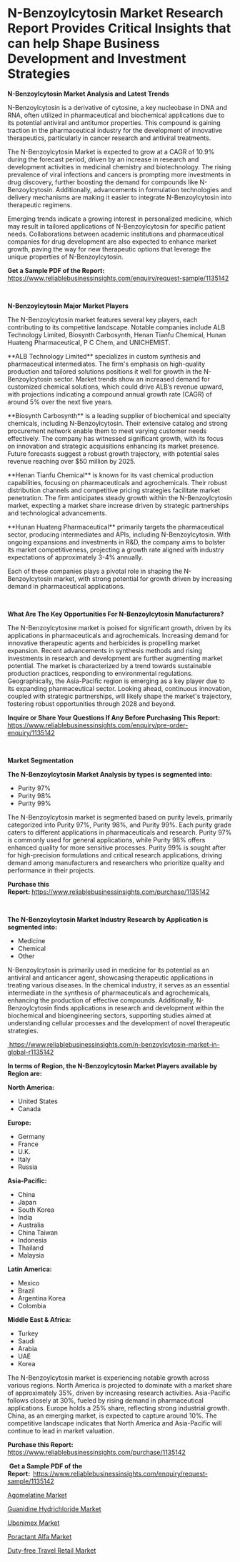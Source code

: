 <p><h1>N-Benzoylcytosin Market Research Report Provides Critical Insights that can help Shape Business Development and Investment Strategies</h1></p><p><strong>N-Benzoylcytosin Market Analysis and Latest Trends</strong></p>
<p><p>N-Benzoylcytosin is a derivative of cytosine, a key nucleobase in DNA and RNA, often utilized in pharmaceutical and biochemical applications due to its potential antiviral and antitumor properties. This compound is gaining traction in the pharmaceutical industry for the development of innovative therapeutics, particularly in cancer research and antiviral treatments.</p><p>The N-Benzoylcytosin Market is expected to grow at a CAGR of 10.9% during the forecast period, driven by an increase in research and development activities in medicinal chemistry and biotechnology. The rising prevalence of viral infections and cancers is prompting more investments in drug discovery, further boosting the demand for compounds like N-Benzoylcytosin. Additionally, advancements in formulation technologies and delivery mechanisms are making it easier to integrate N-Benzoylcytosin into therapeutic regimens.</p><p>Emerging trends indicate a growing interest in personalized medicine, which may result in tailored applications of N-Benzoylcytosin for specific patient needs. Collaborations between academic institutions and pharmaceutical companies for drug development are also expected to enhance market growth, paving the way for new therapeutic options that leverage the unique properties of N-Benzoylcytosin.</p></p>
<p><strong>Get a Sample PDF of the Report:&nbsp;</strong> <a href="https://www.reliablebusinessinsights.com/enquiry/request-sample/1135142?utm_campaign=116&utm_medium=2&utm_source=Github&utm_content=ia&utm_term=20122024&utm_id=n-benzoylcytosin">https://www.reliablebusinessinsights.com/enquiry/request-sample/1135142</a></p>
<p>&nbsp;</p>
<p><strong>N-Benzoylcytosin Major Market Players</strong></p>
<p><p>The N-Benzoylcytosin market features several key players, each contributing to its competitive landscape. Notable companies include ALB Technology Limited, Biosynth Carbosynth, Henan Tianfu Chemical, Hunan Huateng Pharmaceutical, P C Chem, and UNICHEMIST.</p><p>**ALB Technology Limited** specializes in custom synthesis and pharmaceutical intermediates. The firm's emphasis on high-quality production and tailored solutions positions it well for growth in the N-Benzoylcytosin sector. Market trends show an increased demand for customized chemical solutions, which could drive ALB’s revenue upward, with projections indicating a compound annual growth rate (CAGR) of around 5% over the next five years.</p><p>**Biosynth Carbosynth** is a leading supplier of biochemical and specialty chemicals, including N-Benzoylcytosin. Their extensive catalog and strong procurement network enable them to meet varying customer needs effectively. The company has witnessed significant growth, with its focus on innovation and strategic acquisitions enhancing its market presence. Future forecasts suggest a robust growth trajectory, with potential sales revenue reaching over $50 million by 2025.</p><p>**Henan Tianfu Chemical** is known for its vast chemical production capabilities, focusing on pharmaceuticals and agrochemicals. Their robust distribution channels and competitive pricing strategies facilitate market penetration. The firm anticipates steady growth within the N-Benzoylcytosin market, expecting a market share increase driven by strategic partnerships and technological advancements.</p><p>**Hunan Huateng Pharmaceutical** primarily targets the pharmaceutical sector, producing intermediates and APIs, including N-Benzoylcytosin. With ongoing expansions and investments in R&D, the company aims to bolster its market competitiveness, projecting a growth rate aligned with industry expectations of approximately 3-4% annually.</p><p>Each of these companies plays a pivotal role in shaping the N-Benzoylcytosin market, with strong potential for growth driven by increasing demand in pharmaceutical applications.</p></p>
<p>&nbsp;</p>
<p><strong>What Are The Key Opportunities For N-Benzoylcytosin Manufacturers?</strong></p>
<p><p>The N-Benzoylcytosine market is poised for significant growth, driven by its applications in pharmaceuticals and agrochemicals. Increasing demand for innovative therapeutic agents and herbicides is propelling market expansion. Recent advancements in synthesis methods and rising investments in research and development are further augmenting market potential. The market is characterized by a trend towards sustainable production practices, responding to environmental regulations. Geographically, the Asia-Pacific region is emerging as a key player due to its expanding pharmaceutical sector. Looking ahead, continuous innovation, coupled with strategic partnerships, will likely shape the market's trajectory, fostering robust opportunities through 2028 and beyond.</p></p>
<p><strong>Inquire or Share Your Questions If Any Before Purchasing This Report:</strong> <a href="https://www.reliablebusinessinsights.com/enquiry/pre-order-enquiry/1135142?utm_campaign=116&utm_medium=2&utm_source=Github&utm_content=ia&utm_term=20122024&utm_id=n-benzoylcytosin">https://www.reliablebusinessinsights.com/enquiry/pre-order-enquiry/1135142</a></p>
<p>&nbsp;</p>
<p><strong>Market Segmentation</strong></p>
<p><strong>The N-Benzoylcytosin Market Analysis by types is segmented into:</strong></p>
<p><ul><li>Purity 97%</li><li>Purity 98%</li><li>Purity 99%</li></ul></p>
<p><p>The N-Benzoylcytosin market is segmented based on purity levels, primarily categorized into Purity 97%, Purity 98%, and Purity 99%. Each purity grade caters to different applications in pharmaceuticals and research. Purity 97% is commonly used for general applications, while Purity 98% offers enhanced quality for more sensitive processes. Purity 99% is sought after for high-precision formulations and critical research applications, driving demand among manufacturers and researchers who prioritize quality and performance in their projects.</p></p>
<p><strong>Purchase this Report:&nbsp;</strong><a href="https://www.reliablebusinessinsights.com/purchase/1135142?utm_campaign=116&utm_medium=2&utm_source=Github&utm_content=ia&utm_term=20122024&utm_id=n-benzoylcytosin">https://www.reliablebusinessinsights.com/purchase/1135142</a></p>
<p>&nbsp;</p>
<p><strong>The N-Benzoylcytosin Market Industry Research by Application is segmented into:</strong></p>
<p><ul><li>Medicine</li><li>Chemical</li><li>Other</li></ul></p>
<p><p>N-Benzoylcytosin is primarily used in medicine for its potential as an antiviral and anticancer agent, showcasing therapeutic applications in treating various diseases. In the chemical industry, it serves as an essential intermediate in the synthesis of pharmaceuticals and agrochemicals, enhancing the production of effective compounds. Additionally, N-Benzoylcytosin finds applications in research and development within the biochemical and bioengineering sectors, supporting studies aimed at understanding cellular processes and the development of novel therapeutic strategies.</p></p>
<p><a href="https://www.reliablebusinessinsights.com/n-benzoylcytosin-market-in-global-r1135142?utm_campaign=116&utm_medium=2&utm_source=Github&utm_content=ia&utm_term=20122024&utm_id=n-benzoylcytosin">&nbsp;https://www.reliablebusinessinsights.com/n-benzoylcytosin-market-in-global-r1135142</a></p>
<p><strong>In terms of Region, the N-Benzoylcytosin Market Players available by Region are:</strong></p>
<p>
    <p> <strong> North America: </strong>
        <ul>
            <li>United States</li>
            <li>Canada</li>
        </ul>
        </p> 
    <p> <strong> Europe: </strong>
        <ul>
            <li>Germany</li>
            <li>France</li>
            <li>U.K.</li>
            <li>Italy</li>
            <li>Russia</li>
        </ul>
        </p> 
    <p> <strong> Asia-Pacific: </strong>
        <ul>
            <li>China</li>
            <li>Japan</li>
            <li>South Korea</li>
            <li>India</li>
            <li>Australia</li>
            <li>China Taiwan</li>
            <li>Indonesia</li>
            <li>Thailand</li>
            <li>Malaysia</li>
        </ul>
        </p> 
    <p> <strong> Latin America: </strong>
        <ul>
            <li>Mexico</li>
            <li>Brazil</li>
            <li>Argentina Korea</li>
            <li>Colombia</li>
        </ul>
        </p> 
    <p> <strong> Middle East & Africa: </strong>
        <ul>
            <li>Turkey</li>
            <li>Saudi</li>
            <li>Arabia</li>
            <li>UAE</li>
            <li>Korea</li>
        </ul>
    </p>
    </p>
<p><p>The N-Benzoylcytosin market is experiencing notable growth across various regions. North America is projected to dominate with a market share of approximately 35%, driven by increasing research activities. Asia-Pacific follows closely at 30%, fueled by rising demand in pharmaceutical applications. Europe holds a 25% share, reflecting strong industrial growth. China, as an emerging market, is expected to capture around 10%. The competitive landscape indicates that North America and Asia-Pacific will continue to lead in market valuation.</p></p>
<p><strong>Purchase this Report: </strong><a href="https://www.reliablebusinessinsights.com/purchase/1135142?utm_campaign=116&utm_medium=2&utm_source=Github&utm_content=ia&utm_term=20122024&utm_id=n-benzoylcytosin">https://www.reliablebusinessinsights.com/purchase/1135142</a></p>
<p>&nbsp;<strong>Get a Sample PDF of the Report:&nbsp;&nbsp;</strong><a href="https://www.reliablebusinessinsights.com/enquiry/request-sample/1135142?utm_campaign=116&utm_medium=2&utm_source=Github&utm_content=ia&utm_term=20122024&utm_id=n-benzoylcytosin">https://www.reliablebusinessinsights.com/enquiry/request-sample/1135142</a></p>
<p><strong></strong></p>
<p><p><a href="https://www.linkedin.com/pulse/projected-9-cagr-agomelatine-market-2024-2031-trend-analysis-oiede?utm_campaign=116&utm_medium=2&utm_source=Github&utm_content=ia&utm_term=20122024&utm_id=n-benzoylcytosin">Agomelatine Market</a></p><p><a href="https://github.com/justalichtenberger/Market-Research-Report-List-1/blob/main/guanidine-hydrichloride-market.md?utm_campaign=116&utm_medium=2&utm_source=Github&utm_content=ia&utm_term=20122024&utm_id=n-benzoylcytosin">Guanidine Hydrichloride Market</a></p><p><a href="https://www.linkedin.com/pulse/ubenimex-market-global-regional-analysis-focus-region-lre2e?utm_campaign=116&utm_medium=2&utm_source=Github&utm_content=ia&utm_term=20122024&utm_id=n-benzoylcytosin">Ubenimex Market</a></p><p><a href="https://www.linkedin.com/pulse/in-depth-poractant-alfa-market-review-size-share-142cagr-islce?utm_campaign=116&utm_medium=2&utm_source=Github&utm_content=ia&utm_term=20122024&utm_id=n-benzoylcytosin">Poractant Alfa Market</a></p><p><a href="https://github.com/bensemilia864/Market-Research-Report-List-1/blob/main/duty-free-travel-retail-market.md?utm_campaign=116&utm_medium=2&utm_source=Github&utm_content=ia&utm_term=20122024&utm_id=n-benzoylcytosin">Duty-free Travel Retail Market</a></p></p>